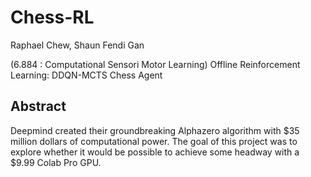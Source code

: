 # Chess-RL
Raphael Chew, Shaun Fendi Gan

(6.884 : Computational Sensori Motor Learning)
Offline Reinforcement Learning: DDQN-MCTS Chess Agent

## Abstract
Deepmind created their groundbreaking Alphazero algorithm with $35 million dollars of computational power. The goal of this project was to explore whether it would be possible to achieve some headway with a $9.99 Colab Pro GPU. 
